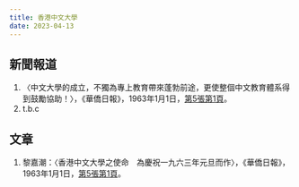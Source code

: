 ```yaml
---
title: 香港中文大學
date: 2023-04-13
---
```

<adsense></adsense>

## 新聞報道
1. 〈中文大學的成立，不獨為專上教育帶來蓬勃前途，更使整個中文教育體系得到鼓勵協助！〉，《華僑日報》，1963年1月1日，[第5張第1頁](https://mmis.hkpl.gov.hk/coverpage/-/coverpage/view?_coverpage_WAR_mmisportalportlet_hsf=%E4%B8%AD%E6%96%87%E5%A4%A7%E5%AD%B8&_coverpage_WAR_mmisportalportlet_actual_q=%28%20verbatim_dc.collection%3A%28%22Old%5C%20HK%5C%20Newspapers%22%29%20%29%20AND+%28%20%28%20allTermsMandatory%3A%28true%29%20OR+all_dc.title%3A%28%E4%B8%AD%E6%96%87%E5%A4%A7%E5%AD%B8%29%20OR+all_dc.creator%3A%28%E4%B8%AD%E6%96%87%E5%A4%A7%E5%AD%B8%29%20OR+all_dc.contributor%3A%28%E4%B8%AD%E6%96%87%E5%A4%A7%E5%AD%B8%29%20OR+all_dc.subject%3A%28%E4%B8%AD%E6%96%87%E5%A4%A7%E5%AD%B8%29%20OR+fulltext%3A%28%E4%B8%AD%E6%96%87%E5%A4%A7%E5%AD%B8%29%20OR+all_dc.description%3A%28%E4%B8%AD%E6%96%87%E5%A4%A7%E5%AD%B8%29%20%29%20%29&_coverpage_WAR_mmisportalportlet_sort_field=dc.publicationdate_bsort&p_r_p_-1078056564_c=QF757YsWv5%2FH7zGe%2FKF%2BFM0H%2Fg57cIhL&_coverpage_WAR_mmisportalportlet_o=248&_coverpage_WAR_mmisportalportlet_sort_order=asc)。
2. t.b.c

## 文章
1. 黎嘉潮：〈香港中文大學之使命　為慶祝一九六三年元旦而作〉，《華僑日報》，1963年1月1日，[第5張第1頁](https://mmis.hkpl.gov.hk/coverpage/-/coverpage/view?_coverpage_WAR_mmisportalportlet_hsf=%E4%B8%AD%E6%96%87%E5%A4%A7%E5%AD%B8&_coverpage_WAR_mmisportalportlet_actual_q=%28%20verbatim_dc.collection%3A%28%22Old%5C%20HK%5C%20Newspapers%22%29%20%29%20AND+%28%20%28%20allTermsMandatory%3A%28true%29%20OR+all_dc.title%3A%28%E4%B8%AD%E6%96%87%E5%A4%A7%E5%AD%B8%29%20OR+all_dc.creator%3A%28%E4%B8%AD%E6%96%87%E5%A4%A7%E5%AD%B8%29%20OR+all_dc.contributor%3A%28%E4%B8%AD%E6%96%87%E5%A4%A7%E5%AD%B8%29%20OR+all_dc.subject%3A%28%E4%B8%AD%E6%96%87%E5%A4%A7%E5%AD%B8%29%20OR+fulltext%3A%28%E4%B8%AD%E6%96%87%E5%A4%A7%E5%AD%B8%29%20OR+all_dc.description%3A%28%E4%B8%AD%E6%96%87%E5%A4%A7%E5%AD%B8%29%20%29%20%29&_coverpage_WAR_mmisportalportlet_sort_field=dc.publicationdate_bsort&p_r_p_-1078056564_c=QF757YsWv5%2FH7zGe%2FKF%2BFM0H%2Fg57cIhL&_coverpage_WAR_mmisportalportlet_o=248&_coverpage_WAR_mmisportalportlet_sort_order=asc)。